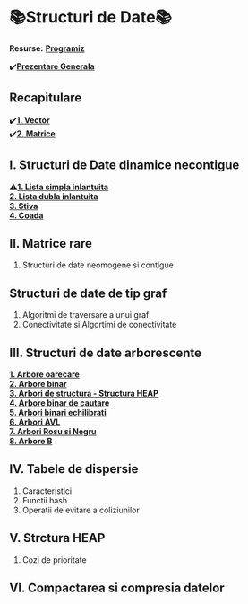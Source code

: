 # 📚Structuri de Date📚
**Resurse:**
[**Programiz**](https://www.programiz.com/dsa)</br>

✔️[**Prezentare Generala**](https://github.com/Adriana-Giol/Structuri-de-Date/blob/main/README/Prezentare%20Generala.md)

## Recapitulare
✔️[**1. Vector**](https://github.com/Adriana-Giol/Structuri-de-Date/blob/main/README/Vector.md)</br>
✔️[**2. Matrice**](https://github.com/Adriana-Giol/Structuri-de-Date/blob/main/README/Matrice.md)</br>

## I. Structuri de Date dinamice necontigue
⚠️[**1. Lista simpla inlantuita**](https://github.com/Adriana-Giol/Structuri-de-Date/blob/main/README/Lista%20Simpla%20Inlantuita.md)</br>
[**2. Lista dubla inlantuita**]()</br>
[**3. Stiva**]()</br>
[**4. Coada**]()</br>

## II. Matrice rare
1. Structuri de date neomogene si contigue

## Structuri de date de tip graf
1. Algoritmi de traversare a unui graf
2. Conectivitate si Algortimi de conectivitate

## III. Structuri de date arborescente
[**1. Arbore oarecare**]()</br>
[**2. Arbore binar**]()</br>
[**3. Arbori de structura - Structura HEAP**]()</br>
[**4. Arbore binar de cautare**]()</br>
[**5. Arbori binari echilibrati**]()</br>
[**6. Arbori AVL**]()</br>
[**7. Arbori Rosu si Negru**]()</br>
[**8. Arbore B**]()</br>

## IV. Tabele de dispersie
1. Caracteristici
2. Functii hash 
3. Operatii de evitare a coliziunilor

## V. Strctura HEAP
1. Cozi de prioritate

## VI. Compactarea si compresia datelor

